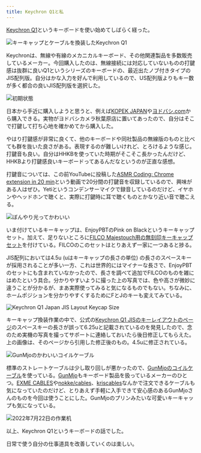 ```yaml
---
title: Keychron Q1と私
---
```

[Keychron Q1](https://www.keychron.com/products/keychron-q1-qmk-custom-mechanical-keyboard-japan-jis-layout)というキーボードを使い始めてしばらく経った。

![](https://lh3.googleusercontent.com/docs/ADP-6oECFhx-SqXImXlmZeIah7AxVvCmGVS-LOwEuPNbCLAZ3ZgJIUlOHQNM9HOxyCoGTRxwaX3_8Yot_rbKkm8koUjBZshMh6g7BUTIy1C6RF7Sh0-CglDhWHhB38gyeX76AfPwm5strXVR1EVXhkLAtaKDMpcfaxceEnwobt-3dLDI9hBLB0tbmj3-mqdZ_5EkAV_EfEsOSG9O1bVN2JN3yWb5GxhKE__TtfjYY6xyUuVbhZxebOrVwuR3jmenVG7-AQJJQmQuSj_KdcCJlywxKjROzlvnJKTXjv2PylfLRSQc5Qls6N5TREgUIJJJ_FdjpeNjYqmV0yAuZMv-KTsi3yrMFhWYkyVO6P7wbP50BI-HVtcGBe9bKjDyFn-NkxLZ7s_NMl699RB23BQU5yuRkNnzx1pPTZiihF6RhyFJ9hi0OEthNct9Uxooeemxt5N0L4ZrA6niB1NNes9IG-2YtlfP6EWeRaq04jsWLVwgxYEZx6i-28AUE_GKDffhXuxUuxO_XSO2dpWAcxaz8yH8bDBfyNsnEtrWUUF0WuGuF5B8fwSqsVS7aqhvaIsUfb6S7_rj4-WINaESFXu99BwhepJHOhBQjiyQtmROT1eWZz6bewkD_YVVnGeInIJowLVNlvAwRKeb57uFDc2eUgXcAafgDNCN2iWqArMGcoxXVzdZ_na4qYg6al-ScDN0b2ktPhyx3orItuJSiDJmf0_w1VHKmC-yei_6xiu7l0T8GahIVzZBD05Ge3ngrzZCDmdDYIfEcxWhweU89k3y2F4R7quNdLokq-Q5XMnvrL-DsNODsJnqwN7QhGE8nVHzyysYIZupV5HlBhOhHX0xD1uu7-alzbj1iYNeX5to1f7xg_xKc1zT0fwYoW7HvyD3j_U7AOHCdzzHz-lO81pIfMoa27fqZVU9tAaK6SugRzNIp9pAP5umaLR8WctL5dNmdjqY-hAtbBVq944bZonn_ytCDk85ScWqoYpkYsC6dcGdeioa1PLtfTNjFbQEMxX1R2s_iuITjo86AOuyerZTXw1CWsLRLds-QwEEvqkV8YvQkZtWizcr7OI16-3gkpRqtHNfDvhj47uFPIbFGZHUH6n8lOQEY_k1KncjfMciK5P9Y_X95ByFIUO9xSyAjzCx0Ii-AOeGGDSDgGYyrfsOoZD_UzkWcJwfA_T-lnML2G3SvVOwc6vxTMUaifBeVZIaSNZSFsVwavIrWxoBxtv8oIESXCz9F4USjWSaeKw0K3UXSe7VZHVrDw "キーキャップとケーブルを換装したKeychron Q1")

Keychronは、無線や有線のメカニカルキーボード、その他関連製品を多数販売しているメーカー。今回購入したのは、無線接続には対応していないものの打鍵感は抜群に良いQ1というシリーズのキーボードの、最近出たノブ付きタイプのJIS配列版。自分はかな入力を好んで利用しているので、US配列版よりもキー数が多く都合の良いJIS配列版を選択した。

![](https://lh3.googleusercontent.com/docs/ADP-6oFeX0qX-3lvQgmxAvpHoE_OP31yELf5GFduct8qZacODy3JVyU5foUbbi2qoCUSx8nZmzpt5YTaid0P69eOZv7Pr9gtf0hUtmps-Ns3dMDgs8yEo3BaADLL4-u2xwXQ5ivxwHEsjKPfHJ6aIpaPSxIqOyBYWiLw3n5SpuCeiTghEVIirt2OkCIbWoxDS0q8ebD2ICgSJ-SgRq7yFpyG8cYScMSlUH9r6AMQyH7ailefjZKvAWgQaDLFE60D5wc57qds5pIQuwnyRJ5WBp-nZRUpgjKLlMPHGt4M_MGP9kVONMiW0vEsFnWCS9gv2n-DrU_a9qkdHyDeQ8I5rjnK55a6XOX_9d-g8cph1KUGeNn7iK4NkccgIWu2O7Kkl5O3hX0TxrIIJ5TquGRYYQk0LXd1A6ysPMqKw0wlK3DYtCF2HQ07Pe6b74JOL9Yoo6iBcgbBps5Qve925K91-PdlLtY2-z6WKe5SUJrCirUgo6xMUv-Zp4rfjsInBIMFqfw6TbdcWzEJOZPfSjZY6NdXVqgJiOi172nL8SDwBt9FAQNAmjULfIOUgvjA4qMWaV0FswH7DEK3FjAzqKqCbMoDtkdAt6thHKgE3V5CkdqxvUqQ5WSXAZbd7DSqC0S_xxlcv6L3-hmqkkKKuApZfhq-6tKAPRd2jmEkAoh2DHZqK0HJqypMsMYZbLYL8TEaWKwdJfETG0xyRJE2_KfaYMp7PDhxcX7RgFtfzPmijqZcBSU_hNOqgw3z7ZHPV8nA9u4z3N2yLfimA7MOu9ADoIoyTQxUNOOETCbDZ9kekaHhe8jAx9MHOmprMtAyLxIK9pam3jw71PIYnoGySstJdWhLVg7j-ejmHFbzSh9i_xgrJhIvEIny55XNHZ_vSwCsLx-hKjgCrj03xfzSVimyfosjOIyspUp-RyCW5MWSuNK-z-bRSrnQ8G-NkwU3IHLZ4tZu1PYJVqOVT3YbINkMls9PpqBxd1nKHJmS4sdwROBdeDtMFLZjjwKHseLQwc34nb_QPf_WyQTKpO25sjiI-ZiEMS0uQmEWpUdzuwVhfo1njnPFzILk-VZ4--fgcZUD2tYOY6ck9NiM7t1wUheOWmQyQZ_kXFlftcaL6_lU1vXOU4pnYIVXA9lvZUF0DRYxRI5DhfdBsDZAulthtObj-mOu0sxzZieRKD1wG1ZMaXHvLKoOkTuRDUnhHtK0SxnYgCEWyAwpHv9vrffMR_pQjqom0LQ5uk6QnpldBTiODC8u6ZWRLDwp5Q "初期状態")

日本から手近に購入しようと思うと、例えば[KOPEK JAPAN](https://superkopek.jp/products/keychron-q1knob-us?variant=42638615904496)や[ヨドバシ.com](https://www.yodobashi.com/product/100000001007077436/)から購入できる。実物がヨドバシカメラ秋葉原店に置いてあったので、自分はそこで打鍵して打ち心地を確かめてから購入した。

やはり打鍵感が非常に良くて、他のキーボードや同社製品の無線版のものと比べても群を抜いた良さがある。表現するのが難しいけれど、とろけるような感じ。打鍵音も良い。自分はHHKBを使っていた時期がそこそこ長かったんだけど、HHKBより打鍵感良いキーボードってあるんだなというのが正直な感想。

打鍵音については、この前YouTubeに投稿した[ASMR Coding: Chrome extension in 20 min](https://www.youtube.com/watch?v=B5wdRcv-zQA&t=531s)という動画で20分間の打鍵音を収録しているので、興味がある人はぜひ。Yetiというコンデンサーマイクで録音しているのだけど、イヤホンやヘッドホンで聴くと、実際に打鍵時に耳で聴くものとかなり近い音で聴こえる。

![](https://lh3.googleusercontent.com/docs/ADP-6oGb3u1vo3tNB70G-5MkBwOaxaY12t2bvX_EmtlKDKD2eFBlI7fAXBzpnO-IAD874NyLeLGbmGOJ061GF5nqrjVB7BjAjLAQL724sTOCz6ZaueY2wtRdnIhbzERoDyq05n6SmSV8b6kDhpPEPx_E4FoJ4bWMuSB7mBEiRv2n7DuiKoOAccN6acztBZD6VuXQWNOi3tVXPfnA3h0UX6_eMNkUUYYi8z5MyDlggy3EvtWKV6PO4av1j6R6wFMTjIpJ9fT9JJNHKW5AOQMQLNC3YZpM8O3zbtVy4MXysK8zUVsHzt_dHAdKbhnnp6V1l09dqhV_QOb-ozkxUKlhKbxgZy1ARgvoWajTIy3zN6wWMvcw4DGHBvbDNxpqERTq9zEvd7GpEtEPy3-_7_qJyS1EdN7uAw6tZ6XCnTLf7ZVM6Z4m5Lv4sfwAAlf3vEo0lEfBlrh5btEe_-x3k-pAcohUFOSkYKy2CXjX6fKeQcyZezeGfStroS8G8uTrnc0vdlxBqX6Yjs9LM9qrW954yKWi3t2aA5C8BI4VPTwROL3S9B2pnVnDiIesXvme9p7131Y_7OyfmkMylKd6r4fZmEa8Vi52JkMBJCKkGjTnZ08lyKRGagRHF_HkG36i92hLJBrhdBjveg29JyH9vbN0oUQdxymrCxoZesim9KhD60eVIt7-M2rwn52glOd2o0yJO9CdiOzxyy0u1JaX-ljAByjysnoBFU1CgcN0ncHeaaiX5sImL9fhp66jrrQsqZSHEOjM27CB2PARtdMr0FqATDOvvAJr_2-AJc_usxSm063rt4dlu5uurSlF-KuVUZUcLsMFoZ3QrfzUMN5QyAzQjfl-97h8YIsc19sP6ZosXbsSMkypRUjjR9l2xt7PSHBeB90IEoYEnGxb-6pJSd_5TnqpH59V2yzQJ3eJZL8aigFY9O4ufEdKY5pHXGyHasfUpysiE_tQ0nPVnqMpTmxNWWO-E3GDmnQn2maIgA2oLf44ksyfv6qLvrqbivdlmvRFrWA02aVeeJUD1U93z44L_F7xtPFrXKaBPpFLilL7o-nKtcxNdCyiEKzC4vKq5OGUsdOV01ovb38zSomgGELTaZA7-w_fYUmmEEyF-qMkxde8PNwALxrc7nNCs_AwqhzRZfoOtvJX3kYVamE40PmLgiviy_dl9wc5b3sLpidaTj9ruPja-AXe5yl8Ov5ewPiRtDNTS9H2gUScD7e933wrbnF_Dti1wq1QwkxnSSoATXJAvk9NYosdbw "ぼんやり光ってかわいい")

いま付けているキーキャップは、EnjoyPBTのPink on Blackというキーキャップセット。加えて、足りないところに[FILCO Majestouch用の無刻印キーキャップセット](https://www.amazon.co.jp/dp/B00R1BZ60K)を付けている。FILCOのこのセットはとりあえず一家に一つあると捗る。

JIS配列においては4.5u (uはキーキャップの長さの単位) の長さのスペースキーが採用されることが多い一方、これは世界的にはマイナーな長さで、EnjoyPBTのセットにも含まれていなかったので、長さを調べて追加でFILCOのものを雑にはめたという具合。分かりやすいように撮った上の写真では、色や高さが微妙に違うことが分かるが、まあ実際使ってみると気になるものでもない。ちなみに、ホームポジションを分かりやすくするためにFとJのキーも変えてみている。

![](https://lh3.googleusercontent.com/docs/ADP-6oHO4jPV92OAA9rYScwuDh861iNruR7e9hhvSzkwGLhixCx4VCoa8JOe93L0QozgnrpSB7JYekQbV89nlb1FM5zv50gchhTQV-uCdAP6zfaGdF7ElQ1HUC4BGYYRlI52FhpWbWq_mSbdS9XGVQZCzKfUmurJTaNOnvj8979DbfxGBcWxmshp2BN9lblZckSDSnIOqwNnKZRn3JAZpoqY48x09XrJJw9YxlsC9C16yk0MN-0UctWvFD8XPL_1C1flVTMkUhInI2hM2P3_zEy2j77vUW4SoJqyZVewWQfNLdQtW90O757G5pPd9sm19sYDYdhAyPn-NNyDGJlQEZu5ZICKYB3XlxKDwrL5qSXAa0V1AEIqgOgQI1HOTTCmVUMLKilaAEsEw7Xz5h4DINUeM2ogKNw7novyRWjEC6C7zF7PSz49auqjoOuMr6DaFjxZJeeWdknel7GUXsCPhFyR1yOqICnV6vG1E6DKIRIkJgV68nNIGTHdkZf4Ae2cGogkkO3WH9X0JkGuEdLtje3dYTsU7zxvhhLjJm9BASvhM0X1jw2im3SavKaxLDh2JWzJ9POEC3GmJYNgjbALx3OLGOVkplwSacQE_QdYNC-oqcUGXyaCL8KB11Flxa2G4CLEY2B6ft-oVTYvcuHV8HYECMTpRfr0eFvnxrL-CuOw024_rKi3DLW-PdI_v-sjr_gehg9oThsG9PhvNHM169X2F07Jx0n3sRkIMO3xfnlsZmQKnfj6T8DrWgWhLTuSdM2mWJuysF023Zkfd8qnBwlHjURpFvOjV-2O6IthbMjCfMFK9QN91fuOk5cZ6ygMrp68YQeH7_opn04TdOm2G-jxd5XMw-cYVreZ8yHgfPRTwz1Q7WE5jeQkNZCNTHDWOEod4wiZ2xYVC0m8h0tMP7-_SeGut2nuozJRe1yNcluHlIGveCBF6DcFSZ1JXTDVppxb1cQT4DKj2_fkU2EJ2FAwHiepVOkUM9mtycWl0TqjQOQrP0f8juh7o4VE4HDZIhiX8z4Sw8niFNV34qhlLYlbrmh_VduKNbjVbAF_uef6TNwiXQpwXuMEKMJpqBPmjKY19VmqlDsjS1uyVmJ3ZjLZyn2mTN7HHNQlxyrjOxghM7-7JIS7KFDTgcyMbquOqcjxYC_pmZoXogSakhgy3p8QFuOKK4eIFJ5UennBOPcXLsR1ooQFq--sckKfwEg875w-AERBkM0MbD9YxPxojfa54FN5R_43Hs0jhJ3KtANYnFdW0kUPDw "Keychron Q1 Japan JIS Layout Keycap Size")

キーキャップ換装作業の中で、公式の[Keychron Q1 JISのキーレイアウトのページ](https://www.keychron.com/pages/keychron-q1-japan-jis-layout-keycap-size)のスペースキーの長さが誤って6.25uと記載されているのを発見したので、念のため実機の写真を撮ってサポートに連絡しておいたら後日修正してもらえた。上の画像は、そのページから引用した修正後のもの。4.5uに修正されている。

![](https://lh3.googleusercontent.com/docs/ADP-6oESSNtzVA2daXdXes59fnhad89dctM3dUnBNMpNypHRehjYGpPe4OZfSZ_YQz-FpXu6Gr7QEcQVYfGEMdTgKinWXmc4XWZdkWal4F_LyNcBjSO7wIT-a_J_q07D4aBqeOgvhlumaes8F8_PPxH94ixp4NVcCa45pDU71iTtGI0znlV1qkNGby1fOB9vNVvKaDosjQfkBfeaQTbfbDmKjU6aKU1gXYT4oXg4r-9xpFVQOtNlHP20cYK0gYZB3CySJyBSVQJwW6PjQdSYvLe3GLRPrHlFfpOMOmOU8RPZNnx4tKtklLEjCEu7aCz8NApFgo5UOHqaLXcHPx0tIxEjrUycDvQFRU-rhQ3qWr0CgQlP8G2v3PleO7_OmZhgkA8YW18eTilZlALEgE5HjThZHPWvbne_Icx6J7urBtlOvo2yU19dbBbbZedpb-UYCFmR8uzJJxjE-3ALfT6b7TkfdWQgGGgI_YqzYqRy0b8PQ2qV13vqm54HThKSyX8S2JztJ_o7dcPmHlVcyVrdHb47JQ6vf8m6gk3T_OPNkZ2DoTK4eSHV_aYY2hYvu0gCg3syWx4OZdwffgkCagwKT5Ux-6z_2Ns3XOITQrx2tiEVZTsN7n-ozo4lz7QD1OW_aanW5PxIDzKICKFZ6zv1xNfcJya7CWaI0A6qhWIyOFyEV-TX72nnw2ovJIOIvmEXU65-51uBA1id4Rk08qBOhJF7e_adr3ZlYh03xCmI7kdjtru2QWWQS9SL8C6n4EZmvibMbWCZ5WioeWeD6bZvPQTAu4OtCTWktJa-mUl-4sZk7wY7A9CMWonmN0-mxmk7bRte_K8soKWbc2tXRCBamg3TIX8y7Q0AQ41z_KazA4wubbfI6a55OEOOjx_02cHZYSE91WSOrW066BbVN4mTobHNZ3ODNdcfv9C49FPT2MEPb74wB2-cKqXLVcncrg2sCuaM2YSxxNHK1sLuQRc_ztDd29jgsUXcS5dxKx1gnNdbfhcKVuCsCEwM7HDf-EJ0RoYP7LSkfN9wUNRpBRgeWSHAHoWGgqi9qQ57t-6p9tvwQ1PPBH-9SD3g1UIBDkOXIL0IUu28ojwnGuoD8KYiFSCANt6ptJTaT-efoh63VXzxpYzku4ttOXA8wNTc7zQTa2ME3uNCA7o_276EoQcL2NN6IGxjVnBsS723UyUNPRmboV5SYvEHCwJb3Hpgyc4Q0s3hxCTlmkA6fbtmF71At1p0z3YdLRgzehrw-o45g2DrUYjxO3Wc2w "GunMjoのかわいいコイルケーブル")

標準のストレートケーブルは少し取り回しが悪かったので、[GunMjoのコイルケーブル](https://www.amazon.co.jp/dp/B09F5T7LTQ)を使っている。[GunMjo](https://www.gunmjo.com/)もキーボード製品を扱っているメーカーのひとつ。[EXME CABLES](https://exmecables.com/)や[nokke/cables](https://www.nokke-labora.com/)、[kriscables](https://kriscables.com/)なんかで注文できるケーブルも気になっていたのだけど、とりあえず手軽に入手できて安心感のあるGunMjoさんのものを今回は使うことにした。GunMjoのプリンみたいな可愛いキーキャップも気になっている。

![](https://lh3.googleusercontent.com/docs/ADP-6oFA3OJnFrQ13-WaDG5dpQDc8EdLPGUhboe3IjFmTaJqfSUHZvISTOdAP90xfgxiyoSuMIFN538cQ_5WfZpkwOTRTdEtjmPt57wHbXbNum6ySUFWFSjJtAIoSAxpRbM6u-Zml8aWdhVPi2sB5ZYHS9gfKq_ZqnheURaAQ3JfUpJC5ZTvSKlriE7XobjL5jYuNON9ev2RvYTQFAuJJ9EV7FvEOnMIFm2k_ETAnYTDiSPc5Rm_K_IbwBGuQ4NjBisFiz7MVrfqzDc1xM7jfmSNrWLgKMYg4YD60PfNB1PZS9up2dytCIh0b9IqwbMUwLMzwDTXH5qc5padRZypA-MgEkvr54OPUYB8WA34fTVVZwwSSofDiih_ccLKpbggfmF61DoDjaZsUdlx4n41xD_1S2jl3NZxze20QuJrcgYVTjx4RO3txJ9GCKqTLV0xhrT5gWEN5gMpY-CffMacf2acQWXbiFliJC3umyisY4l4O91uT-CWiisWMvgh6XHlHdT26u0vclnlWnnFWkPQmeAJu9sSpE8BZcxypV21S4dNFpr9ry7mac9kLk5dHgDIYSReCtqqQ3571GP55CDcfUYxdYuiPjkS9z5jHTappuN_6Ho_j_rfU7683OyvqXwf-QTYDY6XjgmZ1GHUo1lqoFXV01muoRNnIh8r4vg1otEabrNxXVLOX-n1lkSZbgycAQ2DwkvB09qBKkY2aipFHE7cKsNGnK6q-oyEK_M1wL4OzIeR2xLSB_SB0kc-_3VsbLK1HNQu67Ts-a7iZE6eEmVbMUiRm-Rl7bYYDWykh4x5yujyaHbvmse1VMQ0cMvMfJu5rYicgcAcBWlZ4nL-r5s5f2CjIPGp9rX0r9k1Z0OgiUhHoy__b-xy24iUUO4d3CwTqZ-vsLs_JHPFO5q0PUZ1DFdhT0ImmGJtM_8MI-e_Q4PZXQMYbUncK7fBEXdCJbUz-RBlMtgwjmyGKpiA9kHWYQHuYHvq_z4kESjvzS_tuQszQh0ewlm609vDQQr3EEc1Ci3aXkmeFQkDb1Lq5OJYSoufyzMHfLc260d2l_9OjQcw80Q4DHP5ji-s81IKfsSTovGESLXq2nuc5SR5fyfQheoVht6U-uiid9ygZh3UGZ6Mrc8EzyoxWeu4mgxouir55DRNk_SiDgJ3kzRwQGt6Kx7LatuGc5qKIBLTA_9YqbfTbfK53AtEcHcq2es8P3bf5C2or20_Zww9DgXTXrAJRWkfs-IMpSTQqzh_9SfK9yIfwfnmuw "2022年7月22日の作業机")

以上、Keychron Q1というキーボードの話でした。

日常で使う自分の仕事道具を改善していくのは楽しい。
